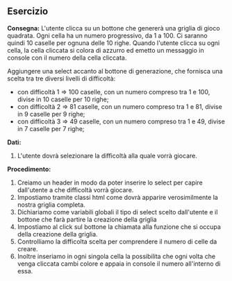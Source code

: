 ## Esercizio

**Consegna:**
L'utente clicca su un bottone che genererà una griglia di gioco quadrata.
Ogni cella ha un numero progressivo, da 1 a 100.
Ci saranno quindi 10 caselle per ognuna delle 10 righe.
Quando l'utente clicca su ogni cella, la cella cliccata si colora di azzurro ed emetto un messaggio in console con il numero della cella cliccata.

Aggiungere una select accanto al bottone di generazione, che fornisca una scelta tra tre diversi livelli di difficoltà:
- con difficoltà 1 => 100 caselle, con un numero compreso tra 1 e 100, divise in 10 caselle per 10 righe;
- con difficoltà 2 => 81 caselle, con un numero compreso tra 1 e 81, divise in 9 caselle per 9 righe;
- con difficoltà 3 => 49 caselle, con un numero compreso tra 1 e 49, divise in 7 caselle per 7 righe;

**Dati:**
1. L'utente dovrà selezionare la difficoltà alla quale vorrà giocare.

**Procedimento:**
1. Creiamo un header in modo da poter inserire lo select per capire dall'utente a che difficoltà vorrà giocare.
2. Impostiamo tramite classi html come dovrà apparire verosimilmente la nostra griglia completa.
3. Dichiariamo come variabili globali il tipo di select scelto dall'utente e il bottone che farà partire la creazione della griglia
4. Impostiamo al click sul bottone la chiamata alla funzione che si occupa della creazione della griglia.
5. Controlliamo la difficolta scelta per comprendere il numero di celle da creare.
6. Inoltre inseriamo in ogni singola cella la possibilita che ogni volta che venga cliccata cambi colore e appaia in console il numero all'interno di essa.